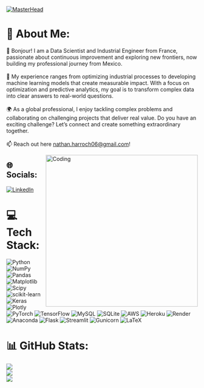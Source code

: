 [![MasterHead](https://media.licdn.com/dms/image/v2/D4E16AQEPgoHBoeaAlA/profile-displaybackgroundimage-shrink_350_1400/profile-displaybackgroundimage-shrink_350_1400/0/1731547526318?e=1738800000&v=beta&t=eWRIAj8Eim0D-MIqax5zXWFLby2NPAVKotObjCWm7Gw)](https://rishavchanda.io)
# 💫 About Me:
👋 Bonjour! I am a Data Scientist and Industrial Engineer from France, passionate about continuous improvement and exploring new frontiers, now building my professional journey from Mexico.<br><br>🚀 My experience ranges from optimizing industrial processes to developing machine learning models that create measurable impact. With a focus on optimization and predictive analytics, my goal is to transform complex data into clear answers to real-world questions.<br><br>🌍 As a global professional, I enjoy tackling complex problems and collaborating on challenging projects that deliver real value. Do you have an exciting challenge? Let’s connect and create something extraordinary together.<br><br>📫 Reach out here nathan.harroch06@gmail.com!

<!-- GIF aligned to the right -->
<img align="right" alt="Coding" width="400" src="https://cdn.dribbble.com/users/2131993/screenshots/4948736/media/45dceb640723d72436c427add7966cf8.gif" />

## 🌐 Socials:
[![LinkedIn](https://img.shields.io/badge/LinkedIn-%230077B5.svg?logo=linkedin&logoColor=white)](https://linkedin.com/in/https://www.linkedin.com/in/nathan-harroch-b11590196/) 

# 💻 Tech Stack:
![Python](https://img.shields.io/badge/python-3670A0?style=flat&logo=python&logoColor=ffdd54) 
![NumPy](https://img.shields.io/badge/numpy-%23013243.svg?style=flat&logo=numpy&logoColor=white) 
![Pandas](https://img.shields.io/badge/pandas-%23150458.svg?style=flat&logo=pandas&logoColor=white) 
![Matplotlib](https://img.shields.io/badge/Matplotlib-%23ffffff.svg?style=flat&logo=Matplotlib&logoColor=black) 
![Scipy](https://img.shields.io/badge/SciPy-%230C55A5.svg?style=flat&logo=scipy&logoColor=%white) 
![scikit-learn](https://img.shields.io/badge/scikit--learn-%23F7931E.svg?style=flat&logo=scikit-learn&logoColor=white) 
![Keras](https://img.shields.io/badge/Keras-%23D00000.svg?style=flat&logo=Keras&logoColor=white) 
![Plotly](https://img.shields.io/badge/Plotly-%233F4F75.svg?style=flat&logo=plotly&logoColor=white) 
![PyTorch](https://img.shields.io/badge/PyTorch-%23EE4C2C.svg?style=flat&logo=PyTorch&logoColor=white) 
![TensorFlow](https://img.shields.io/badge/TensorFlow-%23FF6F00.svg?style=flat&logo=TensorFlow&logoColor=white)
![MySQL](https://img.shields.io/badge/mysql-4479A1.svg?style=flat&logo=mysql&logoColor=white) 
![SQLite](https://img.shields.io/badge/sqlite-%2307405e.svg?style=flat&logo=sqlite&logoColor=white) 
![AWS](https://img.shields.io/badge/AWS-%23FF9900.svg?style=flat&logo=amazon-aws&logoColor=white) 
![Heroku](https://img.shields.io/badge/heroku-%23430098.svg?style=flat&logo=heroku&logoColor=white) 
![Render](https://img.shields.io/badge/Render-%46E3B7.svg?style=flat&logo=render&logoColor=white) 
![Anaconda](https://img.shields.io/badge/Anaconda-%2344A833.svg?style=flat&logo=anaconda&logoColor=white) 
![Flask](https://img.shields.io/badge/flask-%23000.svg?style=flat&logo=flask&logoColor=white) 
![Streamlit](https://img.shields.io/badge/Streamlit-%23FE4B4B.svg?style=flat&logo=streamlit&logoColor=white) 
![Gunicorn](https://img.shields.io/badge/gunicorn-%298729.svg?style=flat&logo=gunicorn&logoColor=white) 
![LaTeX](https://img.shields.io/badge/latex-%23008080.svg?style=flat&logo=latex&logoColor=white) 


# 📊 GitHub Stats:
![](https://github-readme-stats.vercel.app/api?username=Nathan2605&theme=dark&hide_border=false&include_all_commits=false&count_private=false)<br/>
![](https://github-readme-streak-stats.herokuapp.com/?user=Nathan2605&theme=dark&hide_border=false)<br/>
![](https://github-readme-stats.vercel.app/api/top-langs/?username=Nathan2605&theme=dark&hide_border=false&include_all_commits=false&count_private=false&layout=compact)

<!-- Proudly created with GPRM ( https://gprm.itsvg.in ) -->

